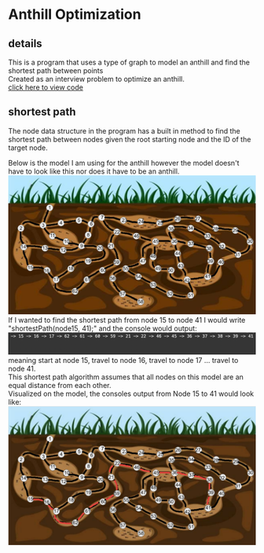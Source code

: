 # Anthill Optimization

## details
This is a program that uses a type of graph to model an anthill and find the shortest path between points    
Created as an interview problem to optimize an anthill.        
[click here to view code](https://github.com/carlgombert/Anthill_Optimization/tree/main/anthill_optimization/src/com/anthill_optimization/main)

## shortest path
The node data structure in the program has a built in method to find the shortest path between nodes given the root starting node and the ID of the target node.    
    
Below is the model I am using for the anthill however the model doesn't have to look like this nor does it have to be an anthill.         
![This is an image](https://github.com/carlgombert/Anthill_Optimization/blob/main/screenshots/anthill_model.jpg)    
If I wanted to find the shortest path from node 15 to node 41 I would write "shortestPath(node15, 41);" and the console would output:    
![This is an image](https://github.com/carlgombert/Anthill_Optimization/blob/main/screenshots/15_to_41_output.png)        
meaning start at node 15, travel to node 16, travel to node 17 ... travel to node 41.        
This shortest path algorithm assumes that all nodes on this model are an equal distance from each other.        
Visualized on the model, the consoles output from Node 15 to 41 would look like:        
![This is an image](https://github.com/carlgombert/Anthill_Optimization/blob/main/screenshots/shortest_path_15_to_41.png) 
